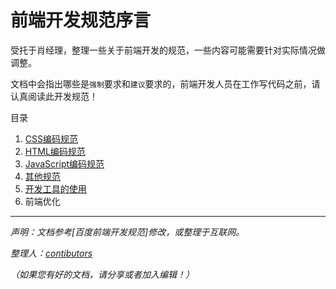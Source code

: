 
# 前端开发规范序言

受托于肖经理，整理一些关于前端开发的规范，一些内容可能需要针对实际情况做调整。

文档中会指出哪些是`强制`要求和`建议`要求的，前端开发人员在工作写代码之前，请认真阅读此开发规范！

目录

 1. [CSS编码规范][1]
 2. [HTML编码规范][2]
 3. [JavaScript编码规范][3]
 4. [其他规范][4]
 5. [开发工具的使用][5]
 6. 前端优化




---

*声明：文档参考[百度前端开发规范]修改，或整理于互联网。*

*整理人：[contibutors](https://github.com/ForestarFED/FED-SPEC/graphs/contributors)*

*（如果您有好的文档，请分享或者加入编辑！）*


  [1]: css-style-guide.md
  [2]: html-style-guide.md
  [3]: javascript-style-guide.md
  [4]: other-style-guide.md
  [5]: ./devtool/dev-tool-intro.md
  [11]: https://github.com/ecomfe/spec
